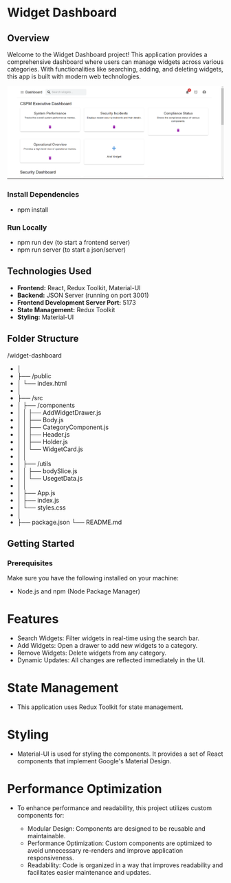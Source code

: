 # Widget Dashboard

## Overview

Welcome to the Widget Dashboard project! This application provides a comprehensive dashboard where users can manage widgets across various categories. With functionalities like searching, adding, and deleting widgets, this app is built with modern web technologies.

![Picture](public/picture1.png)


### Install  Dependencies

- npm install

### Run Locally 
- npm run dev (to start a frontend server)
- npm run server (to start a json/server)
## Technologies Used

- **Frontend:** React, Redux Toolkit, Material-UI
- **Backend:** JSON Server (running on port 3001)
- **Frontend Development Server Port:** 5173
- **State Management:** Redux Toolkit
- **Styling:** Material-UI

## Folder Structure

/widget-dashboard
- │
- ├── /public
- │ └── index.html
- │
- ├── /src
- │ ├── /components
- │ │ ├── AddWidgetDrawer.js
- │ │ ├── Body.js
- │ │ ├── CategoryComponent.js
- │ │ ├── Header.js
- │ │ ├── Holder.js
- │ │ └── WidgetCard.js
- │ │
- │ ├── /utils
- │ │ ├── bodySlice.js
- │ │ └── UsegetData.js
- │ │
- │ ├── App.js
- │ ├── index.js
- │ └── styles.css
- │
- ├── package.json
  └── README.md


## Getting Started

### Prerequisites

Make sure you have the following installed on your machine:

- Node.js and npm (Node Package Manager)


# Features
- Search Widgets: Filter widgets in real-time using the search bar.
- Add Widgets: Open a drawer to add new widgets to a category.
- Remove Widgets: Delete widgets from any category.
- Dynamic Updates: All changes are reflected immediately in the UI.
# State Management
- This application uses Redux Toolkit for state management. 
# Styling
- Material-UI is used for styling the components. It provides a set of React components that implement Google's Material Design.
# Performance Optimization
- To enhance performance and readability, this project utilizes custom components for:

    - Modular Design: Components are designed to be reusable and maintainable.
    - Performance Optimization: Custom components are optimized to avoid unnecessary re-renders and improve application responsiveness.
    - Readability: Code is organized in a way that improves readability and facilitates easier maintenance and updates.